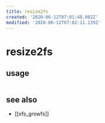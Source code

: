 ```yaml
---
title: resize2fs
created: '2020-06-12T07:01:48.002Z'
modified: '2020-06-12T07:02:11.139Z'
---
```


# resize2fs

## usage
```sh

```

## see also
- [[xfs_growfs]]
